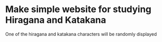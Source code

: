 # Make simple website for studying Hiragana and Katakana

One of the hiragana and katakana characters will be randomly displayed
